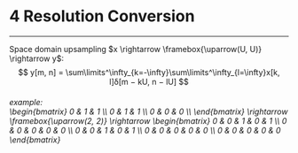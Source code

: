 # 4 Resolution Conversion
---

Space domain upsampling $x \rightarrow \framebox{\uparrow(U, U)} \rightarrow y$:
$$
	y[m, n] = \sum\limits^\infty_{k=-\infty}\sum\limits^\infty_{l=\infty}x[k, l]δ[m − kU, n − lU]
$$

<h6>example:<div class="math math-block">
\begin{bmatrix}
	0 & 1 & 1 \\
	0 & 1 & 1 \\
	0 & 0 & 0 \\
\end{bmatrix}
	\rightarrow \framebox{\uparrow(2, 2)} \rightarrow
\begin{bmatrix}
	0 & 0 & 1 & 0 & 1 \\
	0 & 0 & 0 & 0 & 0 \\
	0 & 0 & 1 & 0 & 1 \\
	0 & 0 & 0 & 0 & 0 \\
	0 & 0 & 0 & 0 & 0
\end{bmatrix}
</div></h6>